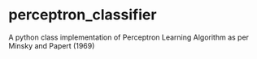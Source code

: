 # perceptron_classifier
A python class implementation of Perceptron Learning Algorithm as per Minsky and Papert (1969)
